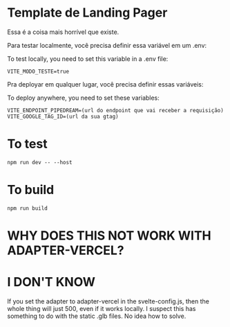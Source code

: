 # Template de Landing Pager

Essa é a coisa mais horrível que existe.

Para testar localmente, você precisa definir essa variável em um .env:

To test locally, you need to set this variable in a .env file:



```
VITE_MODO_TESTE=true
```

Pra deployar em qualquer lugar, você precisa definir essas variáveis:

To deploy anywhere, you need to set these variables:



```
VITE_ENDPOINT_PIPEDREAM=(url do endpoint que vai receber a requisição)
VITE_GOOGLE_TAG_ID=(url da sua gtag)
```


# To test

```
npm run dev -- --host
```

# To build

```
npm run build
```

# WHY DOES THIS NOT WORK WITH ADAPTER-VERCEL?

# I DON'T KNOW

If you set the adapter to adapter-vercel in the svelte-config.js, then the whole thing will just 500, even if it works locally. I suspect this has something to do with the static .glb files. No idea how to solve.
